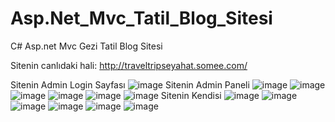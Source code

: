 # Asp.Net_Mvc_Tatil_Blog_Sitesi
C# Asp.net Mvc Gezi Tatil Blog Sitesi

Sitenin canlıdaki hali: http://traveltripseyahat.somee.com/

Sitenin Admin Login Sayfası
![image](https://github.com/illkkeerr/Asp.Net_Mvc_Tatil_Blog_Sitesi/assets/129404140/1fe298e4-1799-4069-9cdd-f0cb39c1d567)
Sitenin Admin Paneli
![image](https://github.com/illkkeerr/Asp.Net_Mvc_Tatil_Blog_Sitesi/assets/129404140/059936a9-9a0d-4b14-8287-68033ade2921)
![image](https://github.com/illkkeerr/Asp.Net_Mvc_Tatil_Blog_Sitesi/assets/129404140/d9200971-004c-49cc-be96-2522d49b52ae)
![image](https://github.com/illkkeerr/Asp.Net_Mvc_Tatil_Blog_Sitesi/assets/129404140/7b73370e-bb1f-4bed-b3be-1be4e9d4a707)
![image](https://github.com/illkkeerr/Asp.Net_Mvc_Tatil_Blog_Sitesi/assets/129404140/6d6bea8d-fada-45a3-8e41-452ec8536356)
![image](https://github.com/illkkeerr/Asp.Net_Mvc_Tatil_Blog_Sitesi/assets/129404140/ae809759-7ba5-4f6e-b595-9fd9596961d1)
![image](https://github.com/illkkeerr/Asp.Net_Mvc_Tatil_Blog_Sitesi/assets/129404140/5cfa4a1c-26ab-4705-875c-08f57ad36bd1)
Sitenin Kendisi
![image](https://github.com/illkkeerr/Asp.Net_Mvc_Tatil_Blog_Sitesi/assets/129404140/92713fa7-bf47-4b43-90a8-fb05f07822b6)
![image](https://github.com/illkkeerr/Asp.Net_Mvc_Tatil_Blog_Sitesi/assets/129404140/2c54e91d-78fe-4ebd-836c-ecb0bc643f93)
![image](https://github.com/illkkeerr/Asp.Net_Mvc_Tatil_Blog_Sitesi/assets/129404140/81bca042-afaf-4c11-962e-81b634e3599c)
![image](https://github.com/illkkeerr/Asp.Net_Mvc_Tatil_Blog_Sitesi/assets/129404140/db180553-2e87-411d-a7c9-e9f11c8425fe)
![image](https://github.com/illkkeerr/Asp.Net_Mvc_Tatil_Blog_Sitesi/assets/129404140/699833df-daf5-4bbf-820b-b1f485f677a2)
![image](https://github.com/illkkeerr/Asp.Net_Mvc_Tatil_Blog_Sitesi/assets/129404140/79b1892f-fc1e-4929-87ad-e943cb6d45d4)



